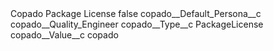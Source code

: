 <?xml version="1.0" encoding="UTF-8"?>
<CustomMetadata xmlns="http://soap.sforce.com/2006/04/metadata" xmlns:xsi="http://www.w3.org/2001/XMLSchema-instance" xmlns:xsd="http://www.w3.org/2001/XMLSchema">
    <label>Copado Package License</label>
    <protected>false</protected>
    <values>
        <field>copado__Default_Persona__c</field>
        <value xsi:type="xsd:string">copado__Quality_Engineer</value>
    </values>
    <values>
        <field>copado__Type__c</field>
        <value xsi:type="xsd:string">PackageLicense</value>
    </values>
    <values>
        <field>copado__Value__c</field>
        <value xsi:type="xsd:string">copado</value>
    </values>
</CustomMetadata>
